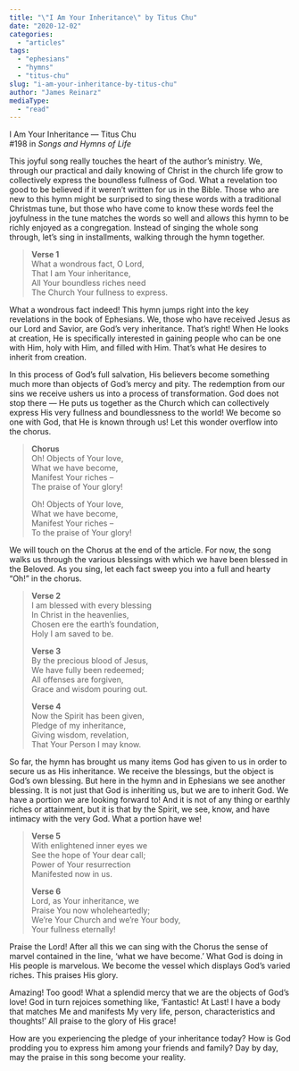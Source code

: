```yaml
---
title: "\"I Am Your Inheritance\" by Titus Chu"
date: "2020-12-02"
categories: 
  - "articles"
tags: 
  - "ephesians"
  - "hymns"
  - "titus-chu"
slug: "i-am-your-inheritance-by-titus-chu"
author: "James Reinarz"
mediaType: 
  - "read"
---
```


I Am Your Inheritance — Titus Chu  
#198 in _Songs and Hymns of Life_

This joyful song really touches the heart of the author’s ministry. We, through our practical and daily knowing of Christ in the church life grow to collectively express the boundless fullness of God. What a revelation too good to be believed if it weren’t written for us in the Bible. Those who are new to this hymn might be surprised to sing these words with a traditional Christmas tune, but those who have come to know these words feel the joyfulness in the tune matches the words so well and allows this hymn to be richly enjoyed as a congregation. Instead of singing the whole song through, let’s sing in installments, walking through the hymn together.

> **Verse 1**  
> What a wondrous fact, O Lord,  
> That I am Your inheritance,  
> All Your boundless riches need  
> The Church Your fullness to express.

What a wondrous fact indeed! This hymn jumps right into the key revelations in the book of Ephesians. We, those who have received Jesus as our Lord and Savior, are God’s very inheritance. That’s right! When He looks at creation, He is specifically interested in gaining people who can be one with Him, holy with Him, and filled with Him. That’s what He desires to inherit from creation.

In this process of God’s full salvation, His believers become something much more than objects of God’s mercy and pity. The redemption from our sins we receive ushers us into a process of transformation. God does not stop there — He puts us together as the Church which can collectively express His very fullness and boundlessness to the world! We become so one with God, that He is known through us! Let this wonder overflow into the chorus.

> **Chorus**  
> Oh! Objects of Your love,  
> What we have become,  
> Manifest Your riches –  
> The praise of Your glory!
> 
> Oh! Objects of Your love,  
> What we have become,  
> Manifest Your riches –  
> To the praise of Your glory!

We will touch on the Chorus at the end of the article. For now, the song walks us through the various blessings with which we have been blessed in the Beloved. As you sing, let each fact sweep you into a full and hearty “Oh!” in the chorus.

> **Verse 2**  
> I am blessed with every blessing  
> In Christ in the heavenlies,  
> Chosen ere the earth’s foundation,  
> Holy I am saved to be.
> 
> **Verse 3**  
> By the precious blood of Jesus,  
> We have fully been redeemed;  
> All offenses are forgiven,  
> Grace and wisdom pouring out.
> 
> **Verse 4**  
> Now the Spirit has been given,  
> Pledge of my inheritance,  
> Giving wisdom, revelation,  
> That Your Person I may know.

So far, the hymn has brought us many items God has given to us in order to secure us as His inheritance. We receive the blessings, but the object is God’s own blessing. But here in the hymn and in Ephesians we see another blessing. It is not just that God is inheriting us, but we are to inherit God. We have a portion we are looking forward to! And it is not of any thing or earthly riches or attainment, but it is that by the Spirit, we see, know, and have intimacy with the very God. What a portion have we!

> **Verse 5**  
> With enlightened inner eyes we  
> See the hope of Your dear call;  
> Power of Your resurrection  
> Manifested now in us.
> 
> **Verse 6**  
> Lord, as Your inheritance, we  
> Praise You now wholeheartedly;  
> We’re Your Church and we’re Your body,  
> Your fullness eternally!

Praise the Lord! After all this we can sing with the Chorus the sense of marvel contained in the line, ‘what we have become.’ What God is doing in His people is marvelous. We become the vessel which displays God’s varied riches. This praises His glory.

Amazing! Too good! What a splendid mercy that we are the objects of God’s love! God in turn rejoices something like, ‘Fantastic! At Last! I have a body that matches Me and manifests My very life, person, characteristics and thoughts!’ All praise to the glory of His grace!

How are you experiencing the pledge of your inheritance today? How is God prodding you to express him among your friends and family? Day by day, may the praise in this song become your reality.
